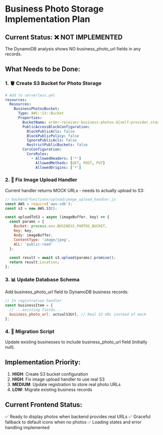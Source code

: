 # Business Photo Storage Implementation Plan

## Current Status: ❌ NOT IMPLEMENTED
The DynamoDB analysis shows NO business_photo_url fields in any records.

## What Needs to be Done:

### 1. 🪣 Create S3 Bucket for Photo Storage
```yaml
# Add to serverless.yml
resources:
  Resources:
    BusinessPhotosBucket:
      Type: AWS::S3::Bucket
      Properties:
        BucketName: order-receiver-business-photos-${self:provider.stage}
        PublicAccessBlockConfiguration:
          BlockPublicAcls: false
          BlockPublicPolicy: false
          IgnorePublicAcls: false
          RestrictPublicBuckets: false
        CorsConfiguration:
          CorsRules:
            - AllowedHeaders: ['*']
              AllowedMethods: [GET, POST, PUT]
              AllowedOrigins: ['*']
```

### 2. 🔧 Fix Image Upload Handler
Current handler returns MOCK URLs - needs to actually upload to S3:

```javascript
// backend/functions/upload/image_upload_handler.js
const AWS = require('aws-sdk');
const s3 = new AWS.S3();

const uploadToS3 = async (imageBuffer, key) => {
  const params = {
    Bucket: process.env.BUSINESS_PHOTOS_BUCKET,
    Key: key,
    Body: imageBuffer,
    ContentType: 'image/jpeg',
    ACL: 'public-read'
  };
  
  const result = await s3.upload(params).promise();
  return result.Location;
};
```

### 3. 📊 Update Database Schema
Add business_photo_url field to DynamoDB business records:

```javascript
// In registration handler
const businessItem = {
  // ...existing fields...
  business_photo_url: actualS3Url, // Real S3 URL instead of mock
};
```

### 4. 🔄 Migration Script
Update existing businesses to include business_photo_url field (initially null).

## Implementation Priority:
1. **HIGH**: Create S3 bucket configuration
2. **HIGH**: Fix image upload handler to use real S3
3. **MEDIUM**: Update registration to store real photo URLs
4. **LOW**: Migrate existing business records

## Current Frontend Status:
✅ Ready to display photos when backend provides real URLs
✅ Graceful fallback to default icons when no photos
✅ Loading states and error handling implemented
